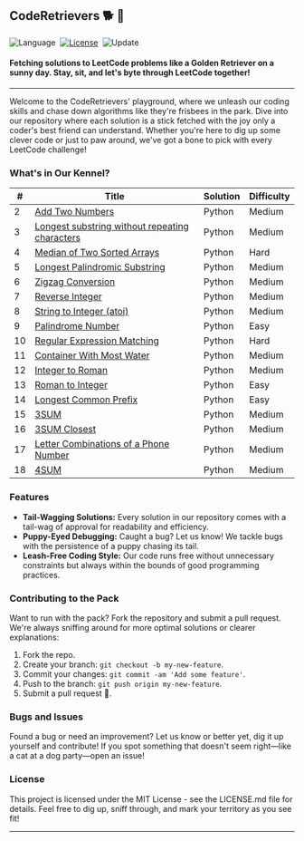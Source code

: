 ## CodeRetrievers 🐕 🐾
![Language](https://img.shields.io/badge/Language-Python%203.10-orange)&nbsp;
[![License](https://img.shields.io/badge/license-MIT-blue.svg)](./LICENSE.md)&nbsp;
![Update](https://img.shields.io/badge/Update-daily-green)&nbsp;
#### Fetching solutions to LeetCode problems like a Golden Retriever on a sunny day. Stay, sit, and let's byte through LeetCode together!
---
Welcome to the CodeRetrievers' playground, where we unleash our coding skills and chase down algorithms like they're frisbees in the park. Dive into our repository where each solution is a stick fetched with the joy only a coder's best friend can understand. Whether you're here to dig up some clever code or just to paw around, we've got a bone to pick with every LeetCode challenge!

### What's in Our Kennel?

| # | Title | Solution | Difficulty |
|---|-------|----------|------------|
| 2  |  [Add Two Numbers](https://github.com/HammadFahimS/Leetcoding/tree/main/2.%20Add%20Two%20Numbers)      |  Python        |  Medium          |
| 3  |  [Longest substring without repeating characters](https://github.com/HammadFahimS/Leetcoding/tree/main/3.%20Longest%20substring%20without%20repeating%20characters)     |    Python      | Medium            |
| 4  |  [Median of Two Sorted Arrays](https://github.com/HammadFahimS/Leetcoding/tree/main/4.%20Median%20of%20Two%20Sorted%20Arrays)     | Python         |  Hard          |
| 5  |  [Longest Palindromic Substring](https://github.com/HammadFahimS/Leetcoding/tree/main/5.%20Longest%20Palindromic%20Substring)      | Python        |  Medium        |
|6|[Zigzag Conversion](https://github.com/HammadFahimS/Leetcoding/tree/main/6.%20Zigzag%20Conversion)|Python|Medium|
|7|[Reverse Integer](https://github.com/HammadFahimS/Leetcoding/tree/main/7.%20Reverse%20Integer)|Python|Medium|
|8|[String to Integer (atoi)](https://github.com/HammadFahimS/Leetcoding/tree/main/8.%20String%20to%20Integer%20(atoi))|Python|Medium|
|9|[Palindrome Number](https://github.com/HammadFahimS/Leetcoding/tree/main/9.%20Palindrome%20Number)|Python|Easy|
|10|[Regular Expression Matching](https://github.com/HammadFahimS/Leetcoding/tree/main/10.%20Regular%20Expression%20Matching)|Python|Hard|
|11|[Container With Most Water](https://github.com/HammadFahimS/Leetcoding/tree/main/11.%20Container%20with%20Most%20Water)|Python|Medium|
|12|[Integer to Roman](https://github.com/HammadFahimS/Leetcoding/tree/main/12.%20Integer%20to%20Roman)|Python|Medium|
|13|[Roman to Integer](https://github.com/HammadFahimS/Leetcoding/tree/main/13.%20Roman%20to%20Integer)|Python|Easy|
|14|[Longest Common Prefix](https://github.com/HammadFahimS/Leetcoding/tree/main/14.%20Longest%20Common%20Prefix)|Python|Easy|
|15|[3SUM](https://github.com/HammadFahimS/Leetcoding/tree/main/15.%203SUM)|Python|Medium|
|16|[3SUM Closest](https://github.com/HammadFahimS/Leetcoding/tree/main/16.%203SUM%20Closest)|Python|Medium|
|17|[Letter Combinations of a Phone Number](https://github.com/HammadFahimS/Leetcoding/tree/main/17.%20Letter%20Combinations%20of%20a%20Phone%20Number)|Python|Medium|
|18|[4SUM](https://github.com/HammadFahimS/Leetcoding/tree/main/18.%204SUM)|Python|Medium|

### Features
- **Tail-Wagging Solutions:** Every solution in our repository comes with a tail-wag of approval for readability and efficiency.
- **Puppy-Eyed Debugging:** Caught a bug? Let us know! We tackle bugs with the persistence of a puppy chasing its tail.
- **Leash-Free Coding Style:** Our code runs free without unnecessary constraints but always within the bounds of good programming practices.

### Contributing to the Pack
Want to run with the pack? Fork the repository and submit a pull request. We're always sniffing around for more optimal solutions or clearer explanations:
1. Fork the repo.
2. Create your branch: `git checkout -b my-new-feature`.
3. Commit your changes: `git commit -am 'Add some feature'`.
4. Push to the branch: `git push origin my-new-feature`.
5. Submit a pull request 🐾.

### Bugs and Issues
Found a bug or need an improvement? Let us know or better yet, dig it up yourself and contribute! If you spot something that doesn't seem right—like a cat at a dog party—open an issue!

### License
This project is licensed under the MIT License - see the LICENSE.md file for details. Feel free to dig up, sniff through, and mark your territory as you see fit!

---

